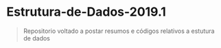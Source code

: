 # Estrutura-de-Dados-2019.1  
> Repositorio voltado a postar resumos e códigos relativos a estutura de dados
